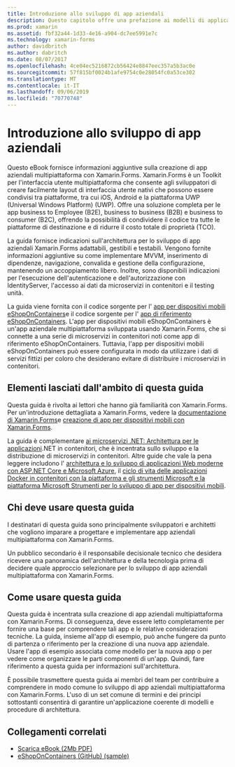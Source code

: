 ```yaml
---
title: Introduzione allo sviluppo di app aziendali
description: Questo capitolo offre una prefazione ai modelli di applicazioni aziendali che usano Xamarin.Forms.
ms.prod: xamarin
ms.assetid: fbf32a44-1d33-4e16-a904-dc7ee5991e7c
ms.technology: xamarin-forms
author: davidbritch
ms.author: dabritch
ms.date: 08/07/2017
ms.openlocfilehash: 4ce04ec5216872cb56424e8847eec357a5b3ac0e
ms.sourcegitcommit: 57f815bf0024b1afe9754c0e28054fc0a53ce302
ms.translationtype: MT
ms.contentlocale: it-IT
ms.lasthandoff: 09/06/2019
ms.locfileid: "70770748"
---
```

# <a name="preface-to-enterprise-app-development"></a>Introduzione allo sviluppo di app aziendali

Questo eBook fornisce informazioni aggiuntive sulla creazione di app aziendali multipiattaforma con Xamarin.Forms. Xamarin.Forms è un Toolkit per l'interfaccia utente multipiattaforma che consente agli sviluppatori di creare facilmente layout di interfaccia utente nativi che possono essere condivisi tra piattaforme, tra cui iOS, Android e la piattaforma UWP (Universal Windows Platform) (UWP). Offre una soluzione completa per le app business to Employee (B2E), business to business (B2B) e business to consumer (B2C), offrendo la possibilità di condividere il codice tra tutte le piattaforme di destinazione e di ridurre il costo totale di proprietà (TCO).

La guida fornisce indicazioni sull'architettura per lo sviluppo di app aziendali Xamarin.Forms adattabili, gestibili e testabili. Vengono fornite informazioni aggiuntive su come implementare MVVM, inserimento di dipendenze, navigazione, convalida e gestione della configurazione, mantenendo un accoppiamento libero. Inoltre, sono disponibili indicazioni per l'esecuzione dell'autenticazione e dell'autorizzazione con IdentityServer, l'accesso ai dati da microservizi in contenitori e il testing unità.

La guida viene fornita con il codice sorgente per l' [app per dispositivi mobili eShopOnContainers](https://github.com/dotnet-architecture/eShopOnContainers/tree/master/src/Mobile)e il codice sorgente per l' [app di riferimento eShopOnContainers](https://github.com/dotnet-architecture/eShopOnContainers). L'app per dispositivi mobili eShopOnContainers è un'app aziendale multipiattaforma sviluppata usando Xamarin.Forms, che si connette a una serie di microservizi in contenitori noti come app di riferimento eShopOnContainers. Tuttavia, l'app per dispositivi mobili eShopOnContainers può essere configurata in modo da utilizzare i dati di servizi fittizi per coloro che desiderano evitare di distribuire i microservizi in contenitori.

## <a name="whats-left-out-of-this-guides-scope"></a>Elementi lasciati dall'ambito di questa guida

Questa guida è rivolta ai lettori che hanno già familiarità con Xamarin.Forms. Per un'introduzione dettagliata a Xamarin.Forms, vedere la [documentazione di Xamarin.Forms](~/xamarin-forms/index.yml)e [creazione di app per dispositivi mobili con Xamarin.Forms](https://aka.ms/xamebook).

La guida è complementare [ai microservizi .NET: Architettura per le applicazioni](https://aka.ms/microservicesebook).NET in contenitori, che è incentrata sullo sviluppo e la distribuzione di microservizi in contenitori. Altre guide che vale la pena leggere includono l' [architettura e lo sviluppo di applicazioni Web moderne con ASP.NET Core e Microsoft Azure](https://aka.ms/WebAppEbook), il [ciclo di vita delle applicazioni Docker in contenitori con la piattaforma e gli strumenti Microsoft e la](https://aka.ms/dockerlifecycleebook) [piattaforma Microsoft Strumenti per lo sviluppo di app per dispositivi mobili](https://aka.ms/MobAppDev/StndPDF).

## <a name="who-should-use-this-guide"></a>Chi deve usare questa guida

I destinatari di questa guida sono principalmente sviluppatori e architetti che vogliono imparare a progettare e implementare app aziendali multipiattaforma con Xamarin.Forms.

Un pubblico secondario è il responsabile decisionale tecnico che desidera ricevere una panoramica dell'architettura e della tecnologia prima di decidere quale approccio selezionare per lo sviluppo di app aziendali multipiattaforma con Xamarin.Forms.

## <a name="how-to-use-this-guide"></a>Come usare questa guida

Questa guida è incentrata sulla creazione di app aziendali multipiattaforma con Xamarin.Forms. Di conseguenza, deve essere letto completamente per fornire una base per comprendere tali app e le relative considerazioni tecniche. La guida, insieme all'app di esempio, può anche fungere da punto di partenza o riferimento per la creazione di una nuova app aziendale. Usare l'app di esempio associata come modello per la nuova app o per vedere come organizzare le parti componenti di un'app. Quindi, fare riferimento a questa guida per informazioni sull'architettura.

È possibile trasmettere questa guida ai membri del team per contribuire a comprendere in modo comune lo sviluppo di app aziendali multipiattaforma con Xamarin.Forms. L'uso di un set comune di termini e dei principi sottostanti consentirà di garantire un'applicazione coerente di modelli e procedure di architettura.

## <a name="related-links"></a>Collegamenti correlati

- [Scarica eBook (2Mb PDF)](https://aka.ms/xamarinpatternsebook)
- [eShopOnContainers (GitHub) (sample)](https://github.com/dotnet-architecture/eShopOnContainers)
